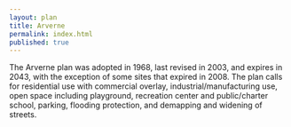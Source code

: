 ```yaml
---
layout: plan
title: Arverne
permalink: index.html
published: true
---
```


The Arverne plan was adopted in 1968, last revised in 2003, and expires in 2043, with the exception of some sites that expired in 2008. The plan calls for residential use with commercial overlay, industrial/manufacturing use, open space including playground, recreation center and public/charter school, parking, flooding protection, and demapping and widening of streets.